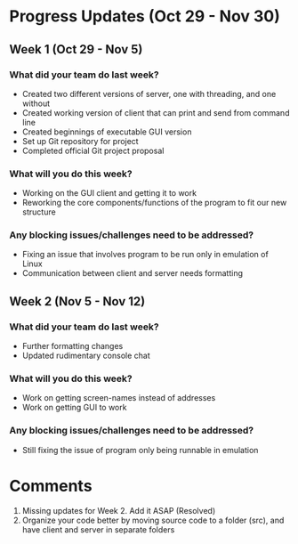 # Progress Updates (Oct 29 - Nov 30)

## Week 1 (Oct 29 - Nov 5)

### What did your team do last week?
* Created two different versions of server, one with threading, and one without
* Created working version of client that can print and send from command line
* Created beginnings of executable GUI version
* Set up Git repository for project
* Completed official Git project proposal

### What will you do this week?
* Working on the GUI client and getting it to work
* Reworking the core components/functions of the program to fit our new structure

### Any blocking issues/challenges need to be addressed?
* Fixing an issue that involves program to be run only in emulation of Linux
* Communication between client and server needs formatting


## Week 2 (Nov 5 - Nov 12)

### What did your team do last week?
* Further formatting changes
* Updated rudimentary console chat

### What will you do this week?
* Work on getting screen-names instead of addresses
* Work on getting GUI to work

### Any blocking issues/challenges need to be addressed?
* Still fixing the issue of program only being runnable in emulation

# Comments
1. Missing updates for Week 2. Add it ASAP (Resolved)
2. Organize your code better by moving source code to a folder (src), and have client and server in separate folders
